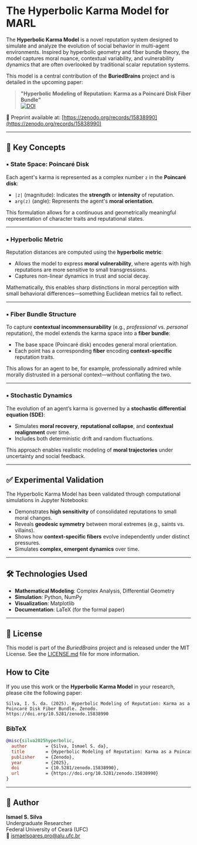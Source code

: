 # The Hyperbolic Karma Model for MARL

The **Hyperbolic Karma Model** is a novel reputation system designed to simulate and analyze the evolution of social behavior in multi-agent environments. Inspired by hyperbolic geometry and fiber bundle theory, the model captures moral nuance, contextual variability, and vulnerability dynamics that are often overlooked by traditional scalar reputation systems.

This model is a central contribution of the **BuriedBrains** project and is detailed in the upcoming paper:

> **"Hyperbolic Modeling of Reputation: Karma as a Poincaré Disk Fiber Bundle"**  
> [![DOI](https://zenodo.org/badge/DOI/10.5281/zenodo.15838990.svg)](https://doi.org/10.5281/zenodo.15838990)

📄 Preprint available at: [https://zenodo.org/records/15838990](https://zenodo.org/records/15838990)

---

## 🧠 Key Concepts

### ▪️ State Space: Poincaré Disk

Each agent's karma is represented as a complex number `z` in the **Poincaré disk**:

- `|z|` (magnitude): Indicates the **strength** or **intensity** of reputation.
- `arg(z)` (angle): Represents the agent's **moral orientation**.

This formulation allows for a continuous and geometrically meaningful representation of character traits and reputational states.

---

### ▪️ Hyperbolic Metric

Reputation distances are computed using the **hyperbolic metric**:

- Allows the model to express **moral vulnerability**, where agents with high reputations are more sensitive to small transgressions.
- Captures non-linear dynamics in trust and social decay.

Mathematically, this enables sharp distinctions in moral perception with small behavioral differences—something Euclidean metrics fail to reflect.

---

### ▪️ Fiber Bundle Structure

To capture **contextual incommensurability** (e.g., *professional* vs. *personal* reputation), the model extends the karma space into a **fiber bundle**:

- The base space (Poincaré disk) encodes general moral orientation.
- Each point has a corresponding **fiber** encoding **context-specific** reputation traits.

This allows for an agent to be, for example, professionally admired while morally distrusted in a personal context—without conflating the two.

---

### ▪️ Stochastic Dynamics

The evolution of an agent’s karma is governed by a **stochastic differential equation (SDE)**:

- Simulates **moral recovery**, **reputational collapse**, and **contextual realignment** over time.
- Includes both deterministic drift and random fluctuations.

This approach enables realistic modeling of **moral trajectories** under uncertainty and social feedback.

---

## ✅ Experimental Validation

The Hyperbolic Karma Model has been validated through computational simulations in Jupyter Notebooks:

- Demonstrates **high sensitivity** of consolidated reputations to small moral changes.
- Reveals **geodesic symmetry** between moral extremes (e.g., saints vs. villains).
- Shows how **context-specific fibers** evolve independently under distinct pressures.
- Simulates **complex, emergent dynamics** over time.

---

## 🛠 Technologies Used

- **Mathematical Modeling**: Complex Analysis, Differential Geometry
- **Simulation**: Python, NumPy
- **Visualization**: Matplotlib
- **Documentation**: LaTeX (for the formal paper)

---

## 📄 License

This model is part of the *BuriedBrains* project and is released under the MIT License. See the [LICENSE.md](LICENSE.md) file for more information.

## How to Cite

If you use this work or the **Hyperbolic Karma Model** in your research, please cite the following paper:

```
Silva, I. S. da. (2025). Hyperbolic Modeling of Reputation: Karma as a Poincaré Disk Fiber Bundle. Zenodo. https://doi.org/10.5281/zenodo.15838990
```

### BibTeX

```bibtex
@misc{silva2025hyperbolic,
  author       = {Silva, Ismael S. da},
  title        = {Hyperbolic Modeling of Reputation: Karma as a Poincaré Disk Fiber Bundle},
  publisher    = {Zenodo},
  year         = {2025},
  doi          = {10.5281/zenodo.15838990},
  url          = {https://doi.org/10.5281/zenodo.15838990}
}
```

---

## 👤 Author

**Ismael S. Silva**  
Undergraduate Researcher  
Federal University of Ceará (UFC)  
📧 ismaelsoares.pro@alu.ufc.br

